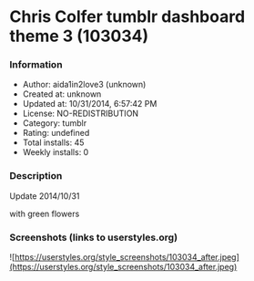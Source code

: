 # Chris Colfer tumblr dashboard theme 3 (103034)

### Information
- Author: aida1in2love3 (unknown)
- Created at: unknown
- Updated at: 10/31/2014, 6:57:42 PM
- License: NO-REDISTRIBUTION
- Category: tumblr
- Rating: undefined
- Total installs: 45
- Weekly installs: 0


### Description
Update 2014/10/31

with green flowers


### Screenshots (links to userstyles.org)
![https://userstyles.org/style_screenshots/103034_after.jpeg](https://userstyles.org/style_screenshots/103034_after.jpeg)


